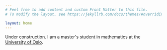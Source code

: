 ```yaml
---
# Feel free to add content and custom Front Matter to this file.
# To modify the layout, see https://jekyllrb.com/docs/themes/#overriding-theme-defaults

layout: home
---
```

Under construction. I am a master's student in mathematics at the [University of Oslo](https://www.uio.no/english/). 